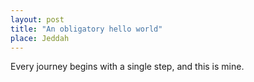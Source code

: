 ```yaml
---
layout: post
title: "An obligatory hello world"
place: Jeddah
---
```


Every journey begins with a single step, and this is mine.